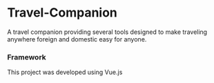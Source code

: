 # Travel-Companion
A travel companion providing several tools designed to make traveling anywhere foreign and domestic easy for anyone.

### Framework
This project was developed using Vue.js
